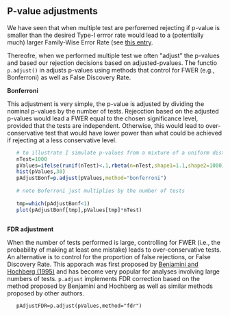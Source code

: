 ## P-value adjustments

We have seen that when multiple test are perforemed rejecting if p-value is smaller than the desired Type-I errror rate would lead to a (potentially much)
larger Family-Wise Error Rate (see [this entry](https://github.com/gdlc/STAT_COMP/edit/master/multiple_testing.md ).


Thereofre, when we performed multiple test we often "adjust" the p-values and based our rejection decisions based on adjusted-pvalues. The functio
`p.adjust()` in adjusts p-values using methods that control for FWER (e.g., Bonferroni) as well as False Discovery Rate.



**Bonferroni**

This adjustment is very simple, the p-value is adjusted by dividing the nominal p-values by the number of tests. Rejecction based on the adjusted p-values
would lead a FWER equal to the  chosen significance level, provided that the tests are independent. Otherwise, this would lead to over-conservative test that would have lower power
than what could be achieved if rejecting at a less conservative level.

```r
   # to illustrate I simulate p-values from a mixture of a uniform dist and a beta dist with a 'spike' at small p-values
   nTest=1000
   pValues=ifelse(runif(nTest)<.1,rbeta(n=nTest,shape1=1.1,shape2=1000),runif(n=nTest))
   hist(pValues,30)
   pAdjustBonf=p.adjust(pValues,method="bonferroni")
   
   # note Boferroni just multiplies by the number of tests
   
   tmp=which(pAdjustBonf<1)
   plot(pAdjustBonf[tmp],pValues[tmp]*nTest)
   
```

**FDR adjustment**

When the number of tests performed is large, controlling for FWER (i.e., the probability of making at least one mistake) leads to over-conservative tests. An alternative is to control for the proportion of false rejections, or False Discovery Rate. This apporach was first proposed by  [Benjamini and Hochberg (1995)](https://www.jstor.org/stable/2346101?seq=1#page_scan_tab_contents) and has become very popular for analyses involving large numbers of tests. `p.adjust` implements FDR correction based on the method proposed by Benjamini and Hochberg as well as similar methods proposed by other authors.

```
   pAdjustFDR=p.adjust(pValues,method="fdr")
   
```
